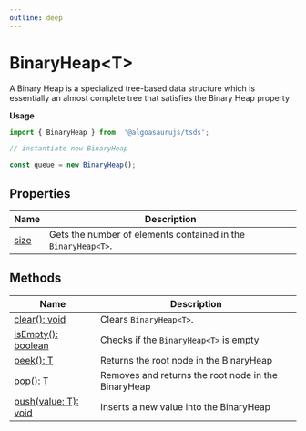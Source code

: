 ```yaml
---
outline: deep
---
```


# ****BinaryHeap&lt;T&gt;****

A Binary Heap is a specialized tree-based data structure which is essentially an almost complete tree that satisfies the Binary Heap property

**Usage**

```typescript
import { BinaryHeap } from  '@algoasaurujs/tsds';

// instantiate new BinaryHeap

const queue = new BinaryHeap();
```

## **Properties**

| Name                                                | Description                                                   |
| --------------------------------------------------- | ------------------------------------------------------------- |
| [size](/data-structures/BinaryHeap/properties/size) | Gets the number of elements contained in the `BinaryHeap<T>`. |

## **Methods**

| Name                                                                                   | Description                                         |
| -------------------------------------------------------------------------------------- | --------------------------------------------------- |
| [clear&lpar;&rpar;&colon; void](/data-structures/BinaryHeap/methods/clear)             | Clears `BinaryHeap<T>`.                             |
| [isEmpty&lpar;&rpar;&colon; boolean](/data-structures/BinaryHeap/methods/isEmpty)      | Checks if the `BinaryHeap<T>` is empty              |
| [peek&lpar;&rpar;&colon; T](/data-structures/BinaryHeap/methods/peek)                  | Returns the root node in the BinaryHeap             |
| [pop&lpar;&rpar;&colon; T](/data-structures/BinaryHeap/methods/pop)                    | Removes and returns the root node in the BinaryHeap |
| [push&lpar;value&colon; T&rpar;&colon; void](/data-structures/BinaryHeap/methods/push) | Inserts a new value into the BinaryHeap             |

